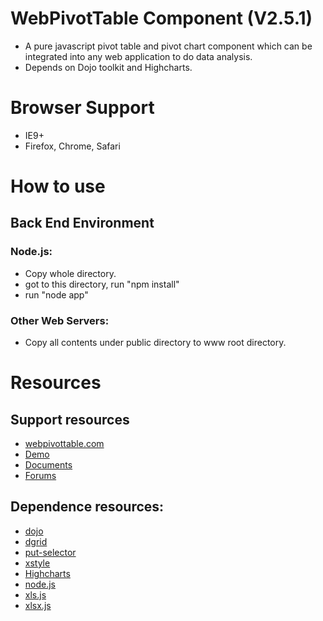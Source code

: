 # WebPivotTable Component (V2.5.1)

* A pure javascript pivot table and pivot chart component 
  which can be integrated into any web application to do data analysis.
* Depends on Dojo toolkit and Highcharts.

# Browser Support

* IE9+
* Firefox, Chrome, Safari

# How to use 

## Back End Environment 

### Node.js:

* Copy whole directory.
* got to this directory, run "npm install"
* run "node app"

### Other Web Servers:

* Copy all contents under public directory to www root directory.

# Resources

## Support resources

* [webpivottable.com](http://webpivottable.com/)
* [Demo](http://webpivottable.com/demo) 
* [Documents](http://webpivottable.com/documents)
* [Forums](http://brightsea.ca/forum) 

 
## Dependence resources:

* [dojo](http://dojotoolkit.org/) 
* [dgrid](https://github.com/SitePen/dgrid) 
* [put-selector](https://github.com/kriszyp/put-selector) 
* [xstyle](https://github.com/kriszyp/xstyle)
* [Highcharts](http://www.highcharts.com/)
* [node.js](http://nodejs.org/)
* [xls.js]( https://github.com/SheetJS/js-xls)
* [xlsx.js](https://github.com/SheetJS/js-xlsx)



